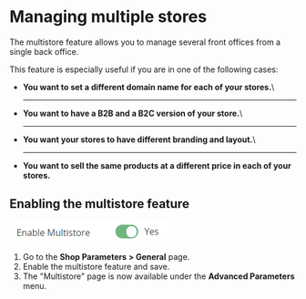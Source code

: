 # Managing multiple stores

The multistore feature allows you to manage several front offices from a single back office.&#x20;

This feature is especially useful if you are in one of the following cases:

* **You want to set a different domain name for each of your stores.**\
  ****
* **You want to have a B2B and a B2C version of your store.**\
  ****
* **You want your stores to have different branding and layout.**\
  ****
* **You want to sell the same products at a different price in each of your stores.**

## Enabling the multistore feature <a href="#managingmultipleshops-enablingthemultistorefeature" id="managingmultipleshops-enablingthemultistorefeature"></a>

![ ](<../../.gitbook/assets/image (46).png>)

1. Go to the **Shop Parameters > General** page.
2. Enable the multistore feature and save.
3. The "Multistore" page is now available under the **Advanced Parameters** menu.
